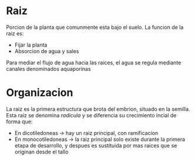 # Raiz

Porcion de la planta que comunmente esta bajo el suelo.
La funcion de la raiz es:
- Fijar la planta
- Absorcion de agua y sales

Para mediar el flujo de agua hacia las raices, el agua se regula mediante canales denominados aquaporinas

# Organizacion

La raiz es la primera estructura que brota del embrion, situado en la semilla. Esta raiz se denomina *radicula* y se diferencia su crecimiento incial de forma que:
- En dicotiledoneas → hay un raiz principal, con ramificacion
- En monocotiledoneas → la raiz principal solo existe durante la primera etapa de desarrollo, y despues es sustituida por mas raices que se originan desde el tallo
